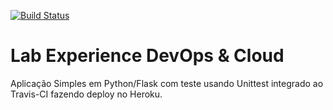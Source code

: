 [![Build Status](https://travis-ci.com/andradesampaio/devopslab.svg?branch=main)](https://travis-ci.com/andradesampaio/devopslab)

# <h1> Lab Experience DevOps & Cloud </h1> </b> 
Aplicação Simples em  Python/Flask com teste usando Unittest integrado ao Travis-CI fazendo deploy no Heroku.</b>
